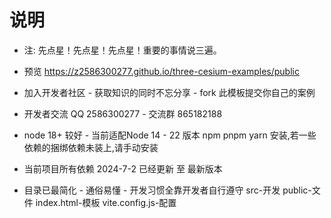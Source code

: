 # 说明

- 注: 先点星！先点星！先点星！重要的事情说三遍。

- 预览 https://z2586300277.github.io/three-cesium-examples/public

- 加入开发者社区 - 获取知识的同时不忘分享 - fork 此模板提交你自己的案例
 
- 开发者交流 QQ 2586300277 - 交流群 865182188 

- node 18+ 较好 - 当前适配Node 14 - 22 版本 npm pnpm yarn 安装,若一些依赖的捆绑依赖未装上,请手动安装

- 当前项目所有依赖 2024-7-2 已经更新 至 最新版本

- 目录已最简化 - 通俗易懂 - 开发习惯全靠开发者自行遵守  src-开发 public-文件 index.html-模板 vite.config.js-配置



